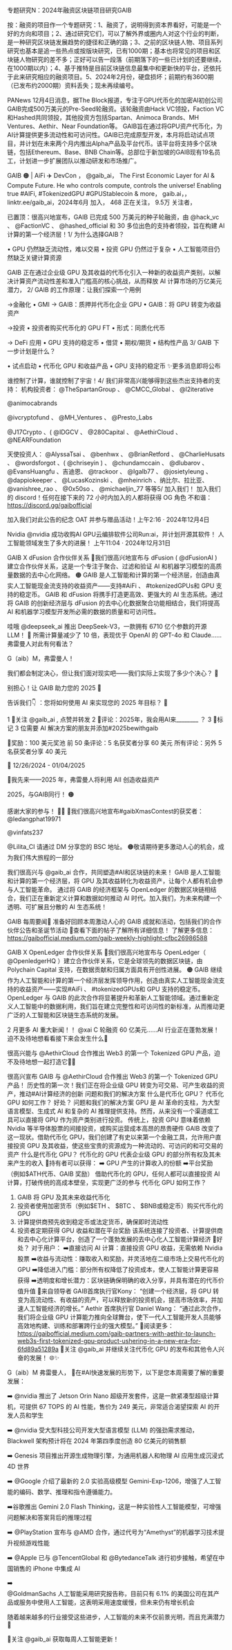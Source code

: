 专题研究N：2024年融资区块链项目研究GAIB

按：融资的项目作一个专题研究：1、融资了，说明得到资本界看好，可能是一个好的方向和项目；2、通过研究它们，可以了解外界或圈内人对这个行业的判断，是一种研究区块链发展趋势的捷径和正确的路；3、之前的区块链人物、项目系列研究也基本是追一些热点或按版块研究，已有1000期；基本也将常见的项目和区块链人物研究的差不多；正好可以告一段落（前期落下的一些已计划的还要继续，在1000期以内）；4、基于推特是目前区块链信息最集中和更新快的平台，还依托于此来研究相应的融资项目。5、2024年2月份，硬盘损坏；前期约有3600期（已发布约2000期）资料丢失；现未再续编号。

PANews 12月4日消息，据The Block报道，专注于GPU代币化的加密AI初创公司GAIB完成500万美元的Pre-Seed轮融资。该轮融资由Hack VC领投，Faction VC和Hashed共同领投，其他投资方包括Spartan、Animoca Brands、MH Ventures、Aethir、Near Foundation等。
GAIB旨在通过将GPU资产代币化，为AI计算提供更多流动性和可访问性。GAIB已完成原型开发，本月将启动试点项目，并计划在未来两个月内推出Alpha产品及平台代币。该平台将支持多个区块链，包括Ethereum、Base、BNB Chain等。总部位于新加坡的GAIB现有19名员工，计划进一步扩展团队以推动研发和市场推广。

GAIB 
🟠
 | AiFi 
✈️
 DevCon
，
@gaib_ai，
The First Economic Layer for AI & Compute Future. He who controls compute, controls the universe! Enabling true #AIFi, #TokenizedGPU #GPUStablecoin & more，
gaib.ai，，linktr.ee/gaib_ai，2024年6月 加入，
468 正在关注，
9.5万 关注者，


已置顶：很高兴地宣布，GAIB 已完成 500 万美元的种子轮融资，由
@hack_vc
 、 
@FactionVC
 、 
@hashed_official
和 30 多位出色的支持者领投，旨在构建 AI 计算的第一个经济层！1/ 为什么选择GAIB？

• GPU 仍然缺乏流动性，难以交易
• 投资 GPU 仍然过于复杂
• 人工智能项目仍然缺乏关键计算资源

GAIB 正在通过企业级 GPU 及其收益的代币化引入一种新的收益资产类别，以解决计算资产流动性差和准入门槛高的核心挑战，从而释放 AI 计算市场的万亿美元潜力，
2/ GAIB 的工作原理：让我们探索一个用例

→金融化
• GMI → GAIB：质押并代币化企业 GPU
• GAIB：将 GPU 转变为收益资产

→投资
• 投资者购买代币化的 GPU FT
• 形式：同质化代币

→ DeFi 应用
• GPU 支持的稳定币
• 借贷
• 期权/期货
• 结构性产品
3/ GAIB 下一步计划是什么？

• 试点启动
• 代币化 GPU 和收益产品
• GPU 支持的稳定币
✨更多消息即将公布

谁控制了计算，谁就控制了宇宙！4/ 我们非常高兴能够得到这些杰出支持者的支持：
机构投资者：
@TheSpartanGroup
 、 
@CMCC_Global
 、 
@l2iterative
 
@animocabrands
 
@ivcryptofund
 、 
@MH_Ventures
 、 
@Presto_Labs
 
@J17Crypto
 、( 
@IDGCV
 、 
@280Capital
 、 
@AethirCloud
 、 
@NEARFoundation


天使投资人：
@AlyssaTsai
 、 
@benhwx
 、 
@BrianRetford
 、 
@CharlieHusats
 、 
@wordsforgot
 、( 
@chriseyin
 ) 、 
@chundamccain
 、 
@dlubarov
 、 
@EvansHuangfu
 、吉迪恩、 
@trackoor
 、 
@Igalb77
 、 
@josietyleung
 、 
@dappiokeeper
 、 
@LucasKozinski
 、 
@mheinrich
 、纳比尔、拉比亚、 
@vanishree_rao
 、 
@0x50so
 、 
@michaeljin_77
等等5/ 加入我们！
加入我们的 discord！任何在接下来的 72 小时内加入的人都将获得 OG 角色
不和谐： https://discord.gg/gaibofficial

加入我们对此公告的纪念 OAT 并参与赠品活动！上午2:16 · 2024年12月4日

Nvidia 
@nvidia
成功收购AI GPU云编排软件公司Run:ai，并计划开源其软件！
人工智能领域发生了多大的进展！ 上午11:04 · 2024年12月31日

GAIB X dFusion 合作伙伴关系
🔗我们很高兴地宣布与 dFusion ( 
@dFusionAI
 ) 建立合作伙伴关系，这是一个专注于聚合、过滤和验证 AI 和机器学习模型的高质量数据的去中心化网络。
🟠 GAIB 是人工智能和计算的第一个经济层，创造由真实人工智能现金流支持的收益资产——支持#AiFi 、 #tokenizedGPUs和 GPU 支持的稳定币。
GAIB 和 dFusion 将携手打造更高效、更强大的 AI 生态系统。通过将 GAIB 的创新经济层与 dFusion 的去中心化数据聚合功能相结合，我们将提高 AI 和机器学习模型开发所必需的数据的质量和可访问性。

哇哦
@deepseek_ai
推出 DeepSeek-V3，一款拥有 6710 亿个参数的开源 LLM！ 🤖
所需计算量减少了 10 倍，表现优于 OpenAI 的 GPT-4o 和 Claude……弗雷曼人对此有何看法？

 G（aib）M，弗雷曼人！

我们都会制定决心，但让我们面对现实吧——我们实际上实现了多少个决心？ 🫠

别担心！让 GAIB 助力您的 2025 💪

告诉我们👇 ：您将如何使用 AI 来实现您的 2025 年目标？ 💯

1 ⃣关注
@gaib_ai
 , 点赞并转发
2 ⃣评论：2025年，我会用AI来________ ？
3 ⃣标记 3 位需要 AI 解决方案的朋友并添加#2025bewithgaib

🎁奖励：100 美元奖池
前 50 条评论：5 名获奖者分享 60 美元
所有评论：另外 5 名获奖者分享 40 美元

📅 12/26/2024 - 01/04/2025

🙋我先来——2025 年，弗雷曼人将利用 AII 创造收益资产

2025，与GAIB同行！ 🟠 

感谢大家的参与！ 🎄🎅
🎉我们很高兴地宣布#gaibXmasContest的获奖者：
@ledangphat19971

@vinfats237

@Lilita_CI
请通过 DM 分享您的 BSC 地址。
🟠敬请期待更多激动人心的机会，成为我们伟大旅程的一部分

我们很高兴与
@gaib_ai
合作，共同塑造#AI和区块链的未来！
GAIB 是人工智能和计算的第一个经济层，将 GPU 及其收益转化为收益资产，让每个人都有机会参与人工智能革命。
通过将 GAIB 的经济框架与 OpenLedger 的数据区块链相结合，我们正在重新定义计算和数据如何推动 AI 时代。加入我们，为未来构建一个透明、可扩展且分散的 AI 生态系统！

GAIB 每周要闻🌟
准备好回顾本周激动人心的 GAIB 成就和活动，包括我们的合作伙伴公告和圣诞节活动
🧵查看下面的帖子了解所有详细信息！
了解更多信息： https://gaibofficial.medium.com/gaib-weekly-highlight-cfbc26986588

GAIB X OpenLedger 合作伙伴关系
🚀我们很高兴地宣布与 OpenLedger（ 
@OpenledgerHQ
 ）建立合作伙伴关系，它是全球领先的数据区块链，由 Polychain Capital 支持，在数据贡献和归属方面具有开创性进展。
🟠 GAIB 继续作为人工智能和计算的第一个经济层发挥领导作用，创造由真实人工智能现金流支持的收益资产——实现#AiFi 、 #tokenizedGPUs和 GPU 支持的稳定币。
OpenLedger 与 GAIB 的此次合作将显著提升和革新人工智能领域。通过重新定义人工智能中的数据利用，我们旨在建立完整性和可访问性的新标准，从而推动更广泛的人工智能和区块链生态系统的发展。

2 月更多 AI 重大新闻！！ 
@xai
 C 轮融资 60 亿美元……AI 行业正在蓬勃发展！迫不及待地想看看接下来会发生什么🧐

很高兴能与
@AethirCloud
合作推出 Web3 的第一个 Tokenized GPU 产品，迫不及待地想一起打造它🙌🦾

很高兴宣布 GAIB 与
@AethirCloud
合作推出 Web3 的第一个 Tokenized GPU 产品！
历史性的第一次！我们正在将企业级 GPU 转变为可交易、可产生收益的资产，推动#AI计算经济的创新
问题和我们的解决方案
什么是代币化 GPU？
代币化 GPU 如何工作？
好处？
问题和我们的解决方案
GPU 是 AI 革命的支柱，为大型语言模型、生成式 AI 和复杂的 AI 推理提供支持。然而，从来没有一个渠道或工具可以直接将 GPU 作为资产类别进行投资。
传统上，投资 GPU 意味着依赖 Nvidia 等半导体股票的间接投资，或购买运营成本高昂的昂贵硬件
GAIB 改变了这一现状。借助代币化 GPU，我们创建了有史以来第一个金融工具，允许用户直接投资 GPU 及其收益，使这些宝贵的资源成为一种流动的、可访问的和可交易的资产
什么是代币化 GPU？
代币化的 GPU 代表企业级 GPU 的部分所有权及其未来产生的收入
💸持有者可以获得：
➡️ GPU 产生的计算收入的份额
➡️平台奖励（例如$ATH代币、GAIB 奖励）
借助代币化的 GPU，任何人都可以直接投资 AI 计算，打破传统的高成本壁垒，实现更广泛的参与
代币化 GPU 如何工作？
1. GAIB 将 GPU 及其未来收益代币化
2. 投资者使用加密货币（例如$ETH 、 $BTC 、 $BNB或稳定币）购买代币化的 GPU
3. 计算提供商预先收到稳定币或法定货币，确保即时流动性
4. 投资者定期获得 GPU 收益和潜在平台奖励
该系统连接了投资者、计算提供商和去中心化计算平台，创造了一个蓬勃发展的去中心化人工智能计算经济
🤑好处？
对于用户：
➡️直接访问 AI 计算：直接投资 GPU 收益，无需依赖 Nvidia 股票
➡️收益与流动性：赚取收入和奖励，并灵活地在二级市场上交易代币化的 GPU
➡️降低进入门槛：部分所有权降低了投资成本，使人工智能计算更容易获得
➡️透明度和增长潜力：区块链确保明确的收入分享，并具有潜在的代币价值升值
💬来自领导者
GAIB首席执行官Kony：
“创建一个经济层，将 GPU 转变为高流动性、有收益的资产，可以释放新的投资机会，提高市场效率，并加速人工智能经济的增长。”
Aethir 首席执行官 Daniel Wang：
“通过此次合作，我们将企业级 GPU 计算能力推向全球舞台，使下一代人工智能开发人员能够高效地构建、训练和部署跨行业的强大模型。”
📖阅读更多： https://gaibofficial.medium.com/gaib-partners-with-aethir-to-launch-web3s-first-tokenized-gpu-product-ushering-in-a-new-era-for-6fd89a51289a
🔔关注
@gaib_ai
并继续关注代币化 GPU 的发布和其他令人兴奋的发展！ 🌐✨

G（aib）M 弗雷曼人，
📰在#AI快速发展的形势下，以下是您本周需要了解的重要发展：

➡️ 
@nvidia
推出了 Jetson Orin Nano 超级开发套件，这是一款紧凑型超级计算机，可提供 67 TOPS 的 AI 性能，售价为 249 美元，非常适合渴望探索 AI 的开发人员和学生

➡️ 
@nvidia
受大型科技公司开发大型语言模型 (LLM) 的强劲需求推动，Blackwell 架构预计将在 2024 年第四季度创造 80 亿美元的销售额

➡️ Genesis 项目推出开源生成物理引擎，为通用机器人和物理 AI 应用生成沉浸式 4D 世界

➡️ 
@Google
介绍了最新的 2.0 实验高级模型 Gemini-Exp-1206，增强了人工智能的编码、数学、推理和指令遵循能力。

➡️谷歌推出 Gemini 2.0 Flash Thinking，这是一种实验性人工智能模型，可增强问题解决和答案背后的推理过程

➡️ 
@PlayStation
宣布与
@AMD
合作，通过代号为“Amethyst”的机器学习技术提升视频游戏性能

➡️ 
@Apple
已与
@TencentGlobal
和
@BytedanceTalk
进行初步接触，希望在中国销售的 iPhone 中集成 AI

➡️  
@GoldmanSachs
人工智能采用研究报告称，目前只有 6.1% 的美国公司在其产品或服务中使用人工智能，这表明采用速度缓慢，但未来仍有增长机会

随着越来越多的行业接受这些进步，人工智能的未来不仅前景光明，而且充满潜力🚀

📩关注
@gaib_ai
获取每周人工智能更新！

